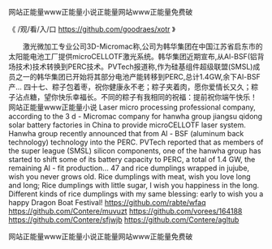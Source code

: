 
网站正能量www正能量小说正能量网站www正能量免费破




《 /观/看/入/口  https://github.com/goodraes/xotr 》




　　激光微加工专业公司3D-Micromac称,公司为韩华集团在中国江苏省启东市的太阳能电池工厂提供microCELLOTF激光系统。韩华集团近期宣布,从Al-BSF(铝背场技术)技术转换到PERC技术。PVTech报道称,作为硅基组件超级联盟(SMSL)成员之一的韩华集团已开始将其部分电池产能转移到PERC,总计1.4GW,余下Al-BSF产...
	四十七、粽子包着枣，祝你健康永不老；粽子夹着肉，愿你爱情长又久；粽子沾点糖，望你快乐幸福长。不同的粽子有我相同的祝福：提前祝你端午快乐！
网站正能量www正能量小说
Laser micro processing professional company, according to the 3 d - Micromac company for hanwha group jiangsu qidong solar battery factories in China to provide microCELLOTF laser system.
Hanwha group recently announced that from Al - BSF (aluminum back technology) technology into the PERC.
PVTech reported that as members of the super league (SMSL) silicon components, one of the hanwha group has started to shift some of its battery capacity to PERC, a total of 1.4 GW, the remaining Al - fit production...
47 and rice dumplings wrapped in jujube, wish you never grows old.
Rice dumplings with meat, wish you love long and long;
Rice dumplings with little sugar, I wish you happiness in the long.
Different kinds of rice dumplings with my same blessing: early to wish you a happy Dragon Boat Festival!
https://github.com/rabte/wfaq
https://github.com/Contere/muvuzt
https://github.com/vorees/164188
https://github.com/Contere/sfjwjb
https://github.com/Contere/agltub





网站正能量www正能量小说正能量网站www正能量免费破
